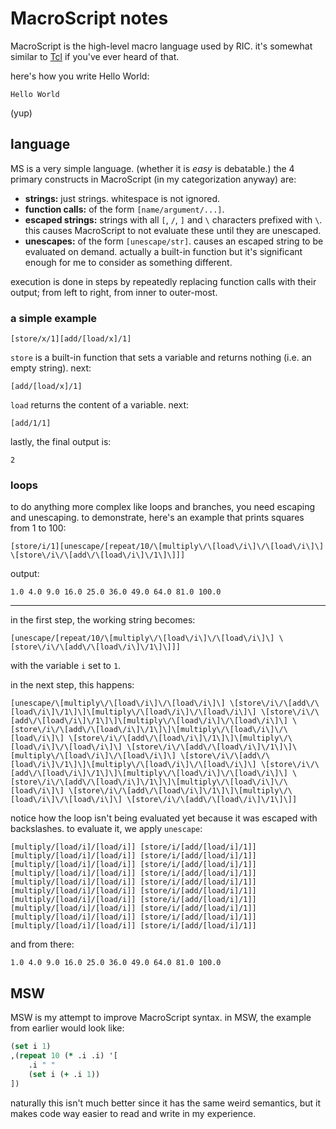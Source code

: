 # MacroScript notes

MacroScript is the high-level macro language used by RIC. it's somewhat similar to [Tcl](https://en.wikipedia.org/wiki/Tcl) if you've ever heard of that.

here's how you write Hello World:

```
Hello World
```

(yup)

## language

MS is a very simple language. (whether it is *easy* is debatable.) the 4 primary constructs in MacroScript (in my categorization anyway) are:

- **strings:** just strings. whitespace is not ignored.
- **function calls:** of the form `[name/argument/...]`.
- **escaped strings:** strings with all `[`, `/`, `]` and `\` characters prefixed with `\`. this causes MacroScript to not evaluate these until they are unescaped.
- **unescapes:** of the form `[unescape/str]`. causes an escaped string to be evaluated on demand. actually a built-in function but it's significant enough for me to consider as something different.

execution is done in steps by repeatedly replacing function calls with their output; from left to right, from inner to outer-most.

### a simple example

```
[store/x/1][add/[load/x]/1]
```

`store` is a built-in function that sets a variable and returns nothing (i.e. an empty string). next:

```
[add/[load/x]/1]
```

`load` returns the content of a variable. next:

```
[add/1/1]
```

lastly, the final output is:

```
2
```

### loops

to do anything more complex like loops and branches, you need escaping and unescaping. to demonstrate, here's an example that prints squares from 1 to 100:

```
[store/i/1][unescape/[repeat/10/\[multiply\/\[load\/i\]\/\[load\/i\]\] \[store\/i\/\[add\/\[load\/i\]\/1\]\]]]
```

output:

```
1.0 4.0 9.0 16.0 25.0 36.0 49.0 64.0 81.0 100.0 
```

---

in the first step, the working string becomes:

```
[unescape/[repeat/10/\[multiply\/\[load\/i\]\/\[load\/i\]\] \[store\/i\/\[add\/\[load\/i\]\/1\]\]]]
```

with the variable `i` set to `1`.

in the next step, this happens:

```
[unescape/\[multiply\/\[load\/i\]\/\[load\/i\]\] \[store\/i\/\[add\/\[load\/i\]\/1\]\]\[multiply\/\[load\/i\]\/\[load\/i\]\] \[store\/i\/\[add\/\[load\/i\]\/1\]\]\[multiply\/\[load\/i\]\/\[load\/i\]\] \[store\/i\/\[add\/\[load\/i\]\/1\]\]\[multiply\/\[load\/i\]\/\[load\/i\]\] \[store\/i\/\[add\/\[load\/i\]\/1\]\]\[multiply\/\[load\/i\]\/\[load\/i\]\] \[store\/i\/\[add\/\[load\/i\]\/1\]\]\[multiply\/\[load\/i\]\/\[load\/i\]\] \[store\/i\/\[add\/\[load\/i\]\/1\]\]\[multiply\/\[load\/i\]\/\[load\/i\]\] \[store\/i\/\[add\/\[load\/i\]\/1\]\]\[multiply\/\[load\/i\]\/\[load\/i\]\] \[store\/i\/\[add\/\[load\/i\]\/1\]\]\[multiply\/\[load\/i\]\/\[load\/i\]\] \[store\/i\/\[add\/\[load\/i\]\/1\]\]\[multiply\/\[load\/i\]\/\[load\/i\]\] \[store\/i\/\[add\/\[load\/i\]\/1\]\]]
```

notice how the loop isn't being evaluated yet because it was escaped with backslashes. to evaluate it, we apply `unescape`:

```
[multiply/[load/i]/[load/i]] [store/i/[add/[load/i]/1]][multiply/[load/i]/[load/i]] [store/i/[add/[load/i]/1]][multiply/[load/i]/[load/i]] [store/i/[add/[load/i]/1]][multiply/[load/i]/[load/i]] [store/i/[add/[load/i]/1]][multiply/[load/i]/[load/i]] [store/i/[add/[load/i]/1]][multiply/[load/i]/[load/i]] [store/i/[add/[load/i]/1]][multiply/[load/i]/[load/i]] [store/i/[add/[load/i]/1]][multiply/[load/i]/[load/i]] [store/i/[add/[load/i]/1]][multiply/[load/i]/[load/i]] [store/i/[add/[load/i]/1]][multiply/[load/i]/[load/i]] [store/i/[add/[load/i]/1]]
```

and from there:

```
1.0 4.0 9.0 16.0 25.0 36.0 49.0 64.0 81.0 100.0 
```

## MSW

MSW is my attempt to improve MacroScript syntax. in MSW, the example from earlier would look like:

```clj
(set i 1)
,(repeat 10 (* .i .i) '[
	.i " "
	(set i (+ .i 1))
])
```

naturally this isn't much better since it has the same weird semantics, but it makes code way easier to read and write in my experience.